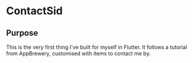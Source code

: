 # ContactSid

## Purpose

This is the very first thing I've built for myself in Flutter. It follows a tutorial from AppBrewery, customised with items to contact me by.